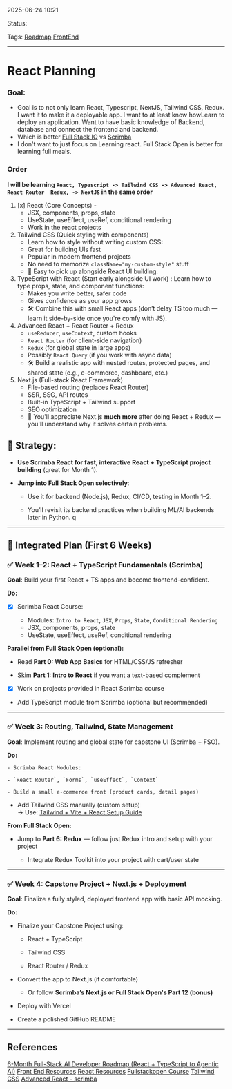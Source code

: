 
2025-06-24 10:21

Status: 

Tags: [Roadmap](3%20-%20Tags/Roadmap.md) [FrontEnd](3%20-%20Tags/FrontEnd.md) 

---
# React Planning

### Goal:
- Goal is to not only learn React, Typescript, NextJS, Tailwind CSS, Redux. I want it to make it a deployable app. I want to at least know howLearn  to deploy an application. Want to have basic knowledge of Backend, database and connect the frontend and backend. 
- Which is better [Full Stack IO](https://fullstackopen.com/en/about) vs [Scrimba](https://scrimba.com/learn-react-c0e)
- I don't want to just focus on Learning react. Full Stack Open is better for learning full meals.

### Order

**I will be learning  ``React, Typescript -> Tailwind CSS -> Advanced React, React Router  Redux, -> NextJS`` in the same order**

1. [x] React (Core Concepts) - 
	- JSX, components, props, state
	- UseState, useEffect, useRef, conditional rendering
	- Work in the react projects
2. Tailwind CSS (Quick styling with components)
	- Learn how to style without writing custom CSS:
	- Great for building UIs fast
	- Popular in modern frontend projects
	- No need to memorize `className="my-custom-style"` stuff
	- 🧠 Easy to pick up alongside React UI building.
3. TypeScript with React (Start early alongside UI work) : Learn how to type props, state, and component functions:
	- Makes you write better, safer code
	- Gives confidence as your app grows
	- 🛠️ Combine this with small React apps (don’t delay TS too much — learn it side-by-side once you're comfy with JS).
4. Advanced React + React Router + Redux
	- `useReducer`, `useContext`, custom hooks
	- `React Router` (for client-side navigation)
	- `Redux` (for global state in large apps)
	- Possibly `React Query` (if you work with async data)
	- 🛠️ Build a realistic app with nested routes, protected pages, and shared state (e.g., e-commerce, dashboard, etc.)
5. Next.js (Full-stack React Framework)
	- File-based routing (replaces React Router)
	- SSR, SSG, API routes
	- Built-in TypeScript + Tailwind support
	- SEO optimization
	- 🧠 You'll appreciate Next.js **much more** after doing React + Redux — you'll understand why it solves certain problems.

	
## 🧠 Strategy:

- **Use Scrimba React for fast, interactive React + TypeScript project building** (great for Month 1).
    
- **Jump into Full Stack Open selectively**:
    
    - Use it for backend (Node.js), Redux, CI/CD, testing in Month 1–2.
        
    - You’ll revisit its backend practices when building ML/AI backends later in Python.
    q

---

## 📅 Integrated Plan (First 6 Weeks)

### ✅ Week 1–2: React + TypeScript Fundamentals (Scrimba)

**Goal**: Build your first React + TS apps and become frontend-confident.

**Do:**

- [x] Scrimba React Course:
    
    - Modules: `Intro to React`, `JSX`, `Props`, `State`, `Conditional Rendering`
    - JSX, components, props, state
	- UseState, useEffect, useRef, conditional rendering

**Parallel from Full Stack Open (optional):**

- Read **Part 0: Web App Basics** for HTML/CSS/JS refresher
    
- Skim **Part 1: Intro to React** if you want a text-based complement

- [x] Work on projects provided in React Scrimba course
    
- Add TypeScript module from Scrimba (optional but recommended)
    

---

### ✅ Week 3: Routing, Tailwind, State Management

**Goal**: Implement routing and global state for capstone UI (Scrimba + FSO).

**Do:**

	- Scrimba React Modules:
    
    - `React Router`, `Forms`, `useEffect`, `Context`
        
    - Build a small e-commerce front (product cards, detail pages)
        
- Add Tailwind CSS manually (custom setup)  
    → Use: [Tailwind + Vite + React Setup Guide](https://tailwindcss.com/docs/guides/vite)
    

**From Full Stack Open:**

- Jump to **Part 6: Redux** — follow just Redux intro and setup with your project
    
    - Integrate Redux Toolkit into your project with cart/user state
        

---

### ✅ Week 4: Capstone Project + Next.js + Deployment

**Goal**: Finalize a fully styled, deployed frontend app with basic API mocking.

**Do:**

- Finalize your Capstone Project using:
    
    - React + TypeScript
        
    - Tailwind CSS
        
    - React Router / Redux
        
- Convert the app to Next.js (if comfortable)
    
    - Or follow **Scrimba’s Next.js or Full Stack Open's Part 12 (bonus)**
        
- Deploy with Vercel
    
- Create a polished GitHub README



---
## References
[6-Month Full-Stack AI Developer Roadmap (React + TypeScript to Agentic AI)](2%20-%20Source%20Material/Resources/6-Month%20Full-Stack%20AI%20Developer%20Roadmap%20(React%20+%20TypeScript%20to%20Agentic%20AI).md)
[Front End Resources](2%20-%20Source%20Material/Resources/Front%20End%20Resources.md)
[React Resources](2%20-%20Source%20Material/Resources/React%20Resources.md)
[Fullstackopen Course](6%20-%20Main%20notes/Frontend/Fullstackopen%20Course.md)
[Tailwind CSS](6%20-%20Main%20notes/Frontend/Tailwind%20CSS.md)
[Advanced React - scrimba](6%20-%20Main%20notes/Frontend/React/Advanced%20React%20-%20scrimba.md)